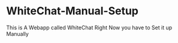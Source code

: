 # WhiteChat-Manual-Setup
This is A Webapp called WhiteChat Right Now you have to Set it up Manually 
